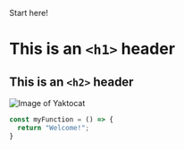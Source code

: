 Start here!
# This is an `<h1>` header
## This is an `<h2>` header
![Image of Yaktocat](https://octodex.github.com/images/yaktocat.png)
```javascript
const myFunction = () => {
  return "Welcome!";
}
```
